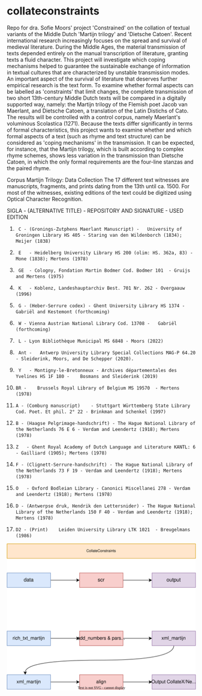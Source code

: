 # collateconstraints
Repo for dra. Sofie Moors' project 'Constrained' on the collation of textual variants of the Middle Dutch 'Martijn trilogy' and 'Dietsche Catoen'. Recent international research increasingly focuses on the spread and survival of medieval literature. During the Middle Ages, the material transmission of texts depended entirely on the manual transcription of literature, granting texts a fluid character. This project will investigate which coping mechanisms helped to guarantee the sustainable exchange of information in textual cultures that are characterized by unstable transmission modes. An important aspect of the survival of literature that deserves further empirical research is the text form. To examine whether formal aspects can be labelled as 'constraints' that limit changes, the complete transmission of two short 13th-century Middle Dutch texts will be compared in a digitally supported way, namely: the Martijn trilogy of the Flemish poet Jacob van Maerlant, and Dietsche Catoen, a translation of the Latin Distichs of Cato. The results will be controlled with a control corpus, namely Maerlant's voluminous Scolastica (1271). Because the texts differ significantly in terms of formal characteristics, this project wants to examine whether and which formal aspects of a text (such as rhyme and text structure) can be considered as 'coping mechanisms' in the transmission. It can be expected, for instance, that the Martijn trilogy, which is built according to complex rhyme schemes, shows less variation in the transmission than Dietsche Catoen, in which the only formal requirements are the four-line stanzas and the paired rhyme.

Corpus Martijn Trilogy: Data Collection 
The 17 different text witnesses  are manuscripts, fragments, and prints dating from the 13th until ca. 1500. For most of the witnesses, existing editions of the text could be digitized using Optical Character Recognition.

SIGLA - (ALTERNATIVE TITLE)	- REPOSITORY AND SIGNATURE	- USED EDITION
1.		C - (Gronings-Zutphens Maerlant Manuscript) -	University of Groningen Library HS 405 - Staring van den Wildenborch (1834); Meijer (1838)
2.		E	- Heidelberg University Library HS 200 (olim: HS. 362a, 83) - Mone (1838); Mertens (1978)
3.		GE	- Cologny, Fondation Martin Bodmer Cod. Bodmer 101	- Gruijs and Mertens (1975)
4.		K	- Koblenz, Landeshauptarchiv Best. 701 Nr. 262 - Overgaauw (1996)
5.		G - (Heber-Serrure codex) - Ghent University Library HS 1374 - Gabriël and Kestemont (forthcoming)
6.		W - Vienna Austrian National Library Cod. 13708 -	Gabriël (forthcoming) 
7.		L -	Lyon Bibliothèque Municipal MS 6848	- Moors (2022)
8.		Ant -	Antwerp University Library Special Collections MAG-P 64.20	- Sleiderink, Moors, and De Schepper (2020).
9.		Y	- Montigny-le-Bretonneux - Archives départementales des Yvelines HS 1F 180 -	Bosmans and Sleiderink (2019) 
10.		BR -	Brussels Royal Library of Belgium MS 19570	- Mertens (1978)
11.		A - (Comburg manuscript)	- Stuttgart Württemberg State Library Cod. Poet. Et phil. 2° 22	- Brinkman and Schenkel (1997)
12.		B - (Haagse Pelgrimage-handschrift)	- The Hague National Library of the Netherlands 76 E 6 - Verdam and Leendertz (1918); Mertens (1978)
13.		Z	- Ghent Royal Academy of Dutch Language and Literature KANTL: 6	- Gailliard (1905); Mertens (1978) 
14.		F - (Clignett-Serrure-handschrift) - The Hague National Library of the Netherlands 73 F 19 - Verdam and Leendertz (1918); Mertens (1978)
15.		O	- Oxford Bodleian Library - Canonici Miscellanei 278 - Verdam and Leendertz (1918); Mertens (1978)
16.		D - (Antwerpse druk, Hendrik den Lettersnider) - The Hague National Library of the Netherlands 150 F 40 - Verdam and Leendertz (1918); Mertens (1978)
17.		D2 - (Print)	Leiden University Library LTK 1021 	- Breugelmans (1986)

![flowchart](https://github.com/SofieMoors/collateconstraints/blob/main/flowchart.drawio.svg)
